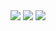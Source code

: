 <img src="https://github.com/musauyumaz/CSharp/blob/main/Gen%C3%A7ay%20Y%C4%B1ld%C4%B1z/A%E2%80%99dan%20Z%E2%80%99ye%20Temel%20C%23%2010%20Programlama%20E%C4%9Fitimi/63)%20De%C4%9Fi%C5%9Fkenler%20Aras%C4%B1%20De%C4%9Fer%20Atama%20Durumlar%C4%B1%20-%20Deep%20Copy/gorsel1-19.jpg" width="auto">
<img src="https://github.com/musauyumaz/CSharp/blob/main/Gen%C3%A7ay%20Y%C4%B1ld%C4%B1z/A%E2%80%99dan%20Z%E2%80%99ye%20Temel%20C%23%2010%20Programlama%20E%C4%9Fitimi/63)%20De%C4%9Fi%C5%9Fkenler%20Aras%C4%B1%20De%C4%9Fer%20Atama%20Durumlar%C4%B1%20-%20Deep%20Copy/gorsel2-7.jpg" width="auto">
<img src="https://github.com/musauyumaz/CSharp/blob/main/Gen%C3%A7ay%20Y%C4%B1ld%C4%B1z/A%E2%80%99dan%20Z%E2%80%99ye%20Temel%20C%23%2010%20Programlama%20E%C4%9Fitimi/63)%20De%C4%9Fi%C5%9Fkenler%20Aras%C4%B1%20De%C4%9Fer%20Atama%20Durumlar%C4%B1%20-%20Deep%20Copy/gorsel3-6.jpg" width="auto">

